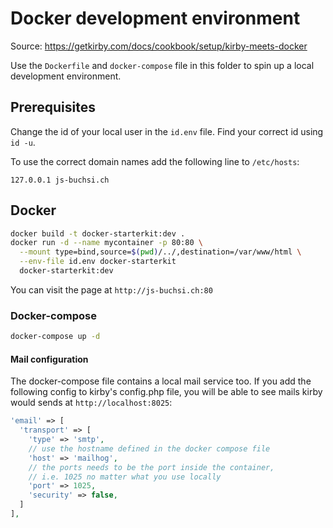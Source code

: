 # Docker development environment
Source: https://getkirby.com/docs/cookbook/setup/kirby-meets-docker

Use the `Dockerfile` and `docker-compose` file in this folder to spin up a local development environment.

## Prerequisites
Change the id of your local user in the `id.env` file. Find your correct id using `id -u`.

To use the correct domain names add the following line to `/etc/hosts`:
```
127.0.0.1 js-buchsi.ch
```

## Docker
```bash
docker build -t docker-starterkit:dev .
docker run -d --name mycontainer -p 80:80 \
  --mount type=bind,source=$(pwd)/../,destination=/var/www/html \
  --env-file id.env docker-starterkit
  docker-starterkit:dev
```

You can visit the page at `http://js-buchsi.ch:80`

### Docker-compose
```bash
docker-compose up -d
```

#### Mail configuration
The docker-compose file contains a local mail service too. If you add the following config to kirby's config.php file, you will be able to see mails kirby would sends at `http://localhost:8025`:

```php
'email' => [
  'transport' => [
    'type' => 'smtp',
    // use the hostname defined in the docker compose file
    'host' => 'mailhog',
    // the ports needs to be the port inside the container,
    // i.e. 1025 no matter what you use locally
    'port' => 1025,
    'security' => false,
  ]
],
```
